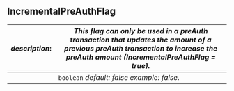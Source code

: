 
## IncrementalPreAuthFlag

| *description*:   | *This flag can only be used in a preAuth transaction that updates the amount of a previous preAuth transaction to increase the preAuth amount (IncrementalPreAuthFlag = true).*|
|----|----|
|    |  ``` boolean ```  *default: false  example: false*.|  

